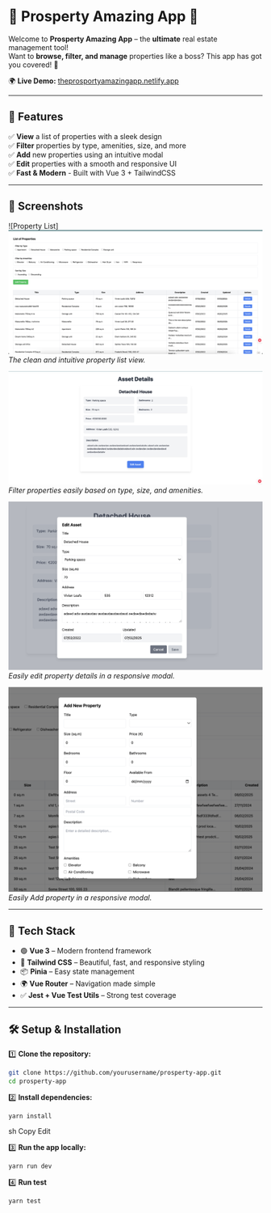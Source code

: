 # 🏡 Prosperty Amazing App 🚀

Welcome to **Prosperty Amazing App** – the **ultimate** real estate management tool!  
Want to **browse, filter, and manage** properties like a boss? This app has got you covered! 🎉

🌍 **Live Demo:** [theprosportyamazingapp.netlify.app](https://theprosportyamazingapp.netlify.app/)

---

## 🎯 Features

✅ **View** a list of properties with a sleek design  
✅ **Filter** properties by type, amenities, size, and more  
✅ **Add** new properties using an intuitive modal  
✅ **Edit** properties with a smooth and responsive UI  
✅ **Fast & Modern** - Built with Vue 3 + TailwindCSS

---

## 📸 Screenshots

![Property List] ![alt text](src/assets/screenshots/property-list.png)
_The clean and intuitive property list view._

![Property Details](src/assets/screenshots/property-details.png)  
_Filter properties easily based on type, size, and amenities._

![Edit Modal](src/assets/screenshots/edite.png)  
_Easily edit property details in a responsive modal._

![Add Modal](src/assets/screenshots/add.png)  
_Easily Add property in a responsive modal._

---

## 🚀 Tech Stack

- 🟢 **Vue 3** – Modern frontend framework
- 🎨 **Tailwind CSS** – Beautiful, fast, and responsive styling
- 📦 **Pinia** – Easy state management
- 🌍 **Vue Router** – Navigation made simple
- ✅ **Jest + Vue Test Utils** – Strong test coverage

---

## 🛠 Setup & Installation

1️⃣ **Clone the repository:**

```sh
git clone https://github.com/yourusername/prosperty-app.git
cd prosperty-app
```

2️⃣ **Install dependencies:**


```sh
yarn install

```



sh
Copy
Edit


3️⃣ **Run the app locally:**


```sh
yarn run dev

```

4️⃣ **Run test**


```sh
yarn test

```